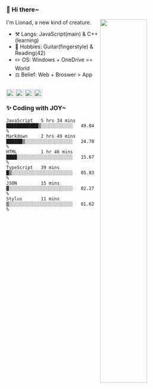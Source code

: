 ### 👋 Hi there~

[<img align="right" width="50%" src="https://github-readme-stats.vercel.app/api?username=Lionad-Morotar&show_icons=true">](https://metrics.lecoq.io/Lionad-Morotar?template=classic)

I'm Lionad, a new kind of creature.

- ⚒️ Langs: JavaScript(main) & C++(learning)
- 🎨 Hobbies: Guitar(fingerstyle) & Reading(42)
- ✏️ OS: Windows + OneDrive == World
- ⚖️ Belief: Web + Broswer > App

<br />

<a href="https://www.lionad.art">
  <img align="left" alt="lionad-art" width="22px" src="https://cdn.jsdelivr.net/npm/simple-icons@3.1.0/icons/wordpress.svg" />
</a>
<a href="#1806234223">
  <img align="left" alt="1806234223" width="22px" src="https://cdn.jsdelivr.net/npm/simple-icons@3.1.0/icons/tencentqq.svg" />
</a>
<a href="https://www.zhihu.com/people/Lionad">
  <img align="left" alt="132yse" width="22px" src="https://cdn.jsdelivr.net/npm/simple-icons@3.1.0/icons/zhihu.svg" />
</a>
<a href="https://github.com/Lionad-Morotar">
  <img align="left" alt="yisar" width="22px" src="https://cdn.jsdelivr.net/npm/simple-icons@3.1.0/icons/github.svg" />
</a>

<br />

### ✨ Coding with JOY~

<!--START_SECTION:waka-->

```text
JavaScript   5 hrs 34 mins   ████████████▒░░░░░░░░░░░░   49.04 %
Markdown     2 hrs 49 mins   ██████▒░░░░░░░░░░░░░░░░░░   24.78 %
HTML         1 hr 46 mins    ████░░░░░░░░░░░░░░░░░░░░░   15.67 %
TypeScript   39 mins         █▒░░░░░░░░░░░░░░░░░░░░░░░   05.83 %
JSON         15 mins         ▓░░░░░░░░░░░░░░░░░░░░░░░░   02.27 %
Stylus       11 mins         ▒░░░░░░░░░░░░░░░░░░░░░░░░   01.62 %
```

<!--END_SECTION:waka-->
